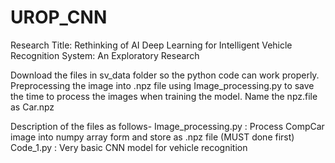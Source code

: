 # UROP_CNN
Research Title: Rethinking of AI Deep Learning for Intelligent Vehicle Recognition System: An Exploratory Research

Download the files in sv_data folder so the python code can work properly.
Preprocessing the image into .npz file using Image_processing.py to save the time to process the images when training the model.
Name the npz.file as Car.npz 


Description of the files as follows-
Image_processing.py : Process CompCar image into numpy array form and store as .npz file (MUST done first)
Code_1.py : Very basic CNN model for vehicle recognition

